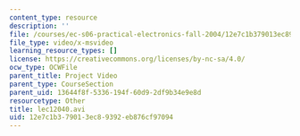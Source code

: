 ```yaml
---
content_type: resource
description: ''
file: /courses/ec-s06-practical-electronics-fall-2004/12e7c1b379013ec89392eb876cf97094_lec12040.avi
file_type: video/x-msvideo
learning_resource_types: []
license: https://creativecommons.org/licenses/by-nc-sa/4.0/
ocw_type: OCWFile
parent_title: Project Video
parent_type: CourseSection
parent_uid: 13644f8f-5336-194f-60d9-2df9b34e9e8d
resourcetype: Other
title: lec12040.avi
uid: 12e7c1b3-7901-3ec8-9392-eb876cf97094
---
```

